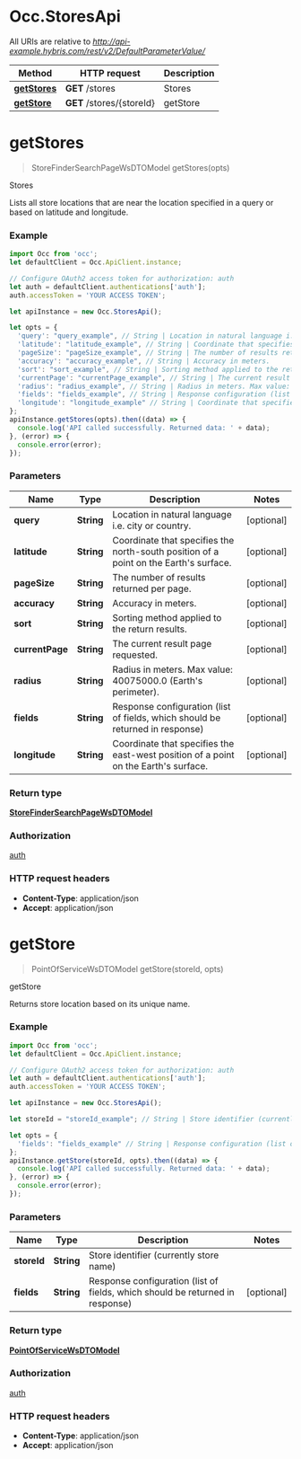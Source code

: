 # Occ.StoresApi

All URIs are relative to *http://api-example.hybris.com/rest/v2/DefaultParameterValue/*

Method | HTTP request | Description
------------- | ------------- | -------------
[**getStores**](StoresApi.md#getStores) | **GET** /stores | Stores
[**getStore**](StoresApi.md#getStore) | **GET** /stores/{storeId} | getStore


<a name="getStores"></a>
# **getStores**
> StoreFinderSearchPageWsDTOModel getStores(opts)

Stores

Lists all store locations that are near the location specified in a query or based on latitude and longitude. 

### Example
```javascript
import Occ from 'occ';
let defaultClient = Occ.ApiClient.instance;

// Configure OAuth2 access token for authorization: auth
let auth = defaultClient.authentications['auth'];
auth.accessToken = 'YOUR ACCESS TOKEN';

let apiInstance = new Occ.StoresApi();

let opts = { 
  'query': "query_example", // String | Location in natural language i.e. city or country.
  'latitude': "latitude_example", // String | Coordinate that specifies the north-south position of a point on the Earth's surface.
  'pageSize': "pageSize_example", // String | The number of results returned per page.
  'accuracy': "accuracy_example", // String | Accuracy in meters.
  'sort': "sort_example", // String | Sorting method applied to the return results.
  'currentPage': "currentPage_example", // String | The current result page requested.
  'radius': "radius_example", // String | Radius in meters. Max value: 40075000.0 (Earth's perimeter).
  'fields': "fields_example", // String | Response configuration (list of fields, which should be returned in response)
  'longitude': "longitude_example" // String | Coordinate that specifies the east-west position of a point on the Earth's surface.
};
apiInstance.getStores(opts).then((data) => {
  console.log('API called successfully. Returned data: ' + data);
}, (error) => {
  console.error(error);
});

```

### Parameters

Name | Type | Description  | Notes
------------- | ------------- | ------------- | -------------
 **query** | **String**| Location in natural language i.e. city or country. | [optional] 
 **latitude** | **String**| Coordinate that specifies the north-south position of a point on the Earth&#39;s surface. | [optional] 
 **pageSize** | **String**| The number of results returned per page. | [optional] 
 **accuracy** | **String**| Accuracy in meters. | [optional] 
 **sort** | **String**| Sorting method applied to the return results. | [optional] 
 **currentPage** | **String**| The current result page requested. | [optional] 
 **radius** | **String**| Radius in meters. Max value: 40075000.0 (Earth&#39;s perimeter). | [optional] 
 **fields** | **String**| Response configuration (list of fields, which should be returned in response) | [optional] 
 **longitude** | **String**| Coordinate that specifies the east-west position of a point on the Earth&#39;s surface. | [optional] 

### Return type

[**StoreFinderSearchPageWsDTOModel**](StoreFinderSearchPageWsDTOModel.md)

### Authorization

[auth](../README.md#auth)

### HTTP request headers

 - **Content-Type**: application/json
 - **Accept**: application/json

<a name="getStore"></a>
# **getStore**
> PointOfServiceWsDTOModel getStore(storeId, opts)

getStore

Returns store location based on its unique name. 

### Example
```javascript
import Occ from 'occ';
let defaultClient = Occ.ApiClient.instance;

// Configure OAuth2 access token for authorization: auth
let auth = defaultClient.authentications['auth'];
auth.accessToken = 'YOUR ACCESS TOKEN';

let apiInstance = new Occ.StoresApi();

let storeId = "storeId_example"; // String | Store identifier (currently store name)

let opts = { 
  'fields': "fields_example" // String | Response configuration (list of fields, which should be returned in response)
};
apiInstance.getStore(storeId, opts).then((data) => {
  console.log('API called successfully. Returned data: ' + data);
}, (error) => {
  console.error(error);
});

```

### Parameters

Name | Type | Description  | Notes
------------- | ------------- | ------------- | -------------
 **storeId** | **String**| Store identifier (currently store name) | 
 **fields** | **String**| Response configuration (list of fields, which should be returned in response) | [optional] 

### Return type

[**PointOfServiceWsDTOModel**](PointOfServiceWsDTOModel.md)

### Authorization

[auth](../README.md#auth)

### HTTP request headers

 - **Content-Type**: application/json
 - **Accept**: application/json

